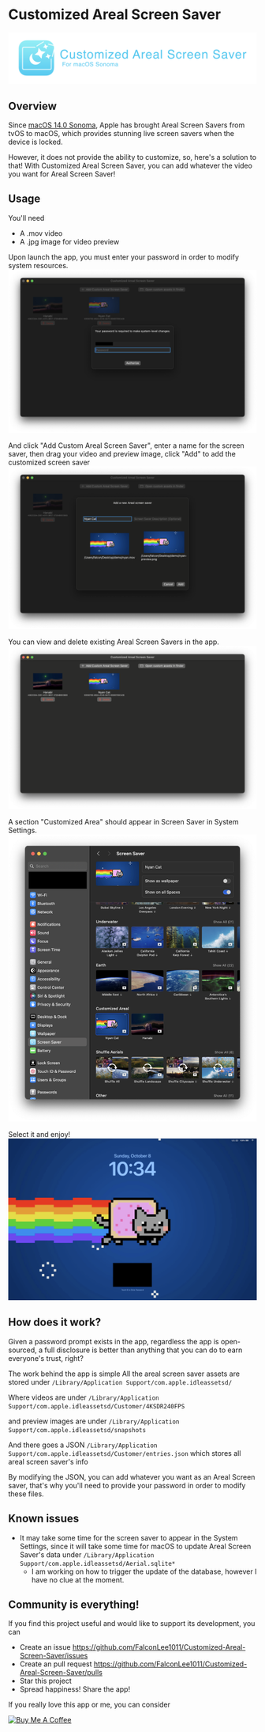 # Customized Areal Screen Saver
<div style="width: 100%; text-align: center;">
  <img src="./docs/banner.png" />
</div>

## Overview
Since [macOS 14.0 Sonoma](https://www.apple.com/macos/sonoma/), Apple has brought Areal Screen Savers from tvOS to macOS, which provides stunning live screen savers when the device is locked.

However, it does not provide the ability to customize, so, here's a solution to that! With Customized Areal Screen Saver, you can add whatever the video you want for Areal Screen Saver!

## Usage
You'll need
- A .mov video
- A .jpg image for video preview

Upon launch the app, you must enter your password in order to modify system resources.
![](./docs/launch.png)

And click "Add Custom Areal Screen Saver", enter a name for the screen saver, then drag your video and preview image, click "Add" to add the customized screen saver
![](./docs/adding.png)

You can view and delete existing Areal Screen Savers in the app.
![](./docs/management.png)

A section "Customized Area" should appear in Screen Saver in System Settings.
![](./docs/settings.png)

Select it and enjoy!
![](./docs/preview.png)


## How does it work?

Given a password prompt exists in the app, regardless the app is open-sourced, a full disclosure is better than anything that you can do to earn everyone's trust, right?

The work behind the app is simple
All the areal screen saver assets are stored under `/Library/Application Support/com.apple.idleassetsd/`

Where videos are under `/Library/Application Support/com.apple.idleassetsd/Customer/4KSDR240FPS`

and preview images are under `/Library/Application Support/com.apple.idleassetsd/snapshots`

And there goes a JSON 
`/Library/Application Support/com.apple.idleassetsd/Customer/entries.json` which stores all areal screen saver's info

By modifying the JSON, you can add whatever you want as an Areal Screen saver, that's why you'll need to provide your password in order to modify these files.

## Known issues
- It may take some time for the screen saver to appear in the System Settings, since it will take some time for macOS to update Areal Screen Saver's data under `/Library/Application Support/com.apple.idleassetsd/Aerial.sqlite*`
  - I am working on how to trigger the update of the database, however I have no clue at the moment.

## Community is everything!
If you find this project useful and would like to support its development, you can
  - Create an issue https://github.com/FalconLee1011/Customized-Areal-Screen-Saver/issues 
  - Create an pull request https://github.com/FalconLee1011/Customized-Areal-Screen-Saver/pulls
  - Star this project
  - Spread happiness! Share the app!

If you really love this app or me, you can consider

<a href="https://www.buymeacoffee.com/xtli" target="_blank"><img src="https://cdn.buymeacoffee.com/buttons/v2/default-yellow.png" alt="Buy Me A Coffee" style="height: 60px !important;width: 217px !important;" ></a>